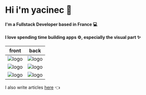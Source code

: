 # Hi i'm yacinec 👋

#### I'm a Fullstack Developer based in France 💻

#### I love spending time building apps ⚙️,  especially the visual part ✨
<!--
![logo](https://img.shields.io/badge/React-20232A?style=for-the-badge&logo=react&logoColor=61DAFB)
![logo](https://img.shields.io/badge/Typescript-3178C6?style=for-the-badge&logo=typescript&logoColor=white)
![logo](https://img.shields.io/badge/JavaScript-F7DF1E?style=for-the-badge&logo=javascript&logoColor=black)
![logo](https://img.shields.io/badge/CSS3-1572B6?style=for-the-badge&logo=css3&logoColor=white)

![logo](https://img.shields.io/badge/Express.js-000000?style=for-the-badge&logo=express&logoColor=white)
![logo](https://img.shields.io/badge/Nest.js-E1204E?style=for-the-badge&logo=nestjs&logoColor=white)
![logo](https://img.shields.io/badge/SpringBoot-6EB443?style=for-the-badge&logo=spring&logoColor=white)
-->
| front | back |
|---|---|
| ![logo](https://img.shields.io/badge/React-20232A?style=for-the-badge&logo=react&logoColor=61DAFB)  | ![logo](https://img.shields.io/badge/Next.js-000000?style=for-the-badge&logo=express&logoColor=white)  |
| ![logo](https://img.shields.io/badge/Typescript-3178C6?style=for-the-badge&logo=typescript&logoColor=white)  | ![logo](https://img.shields.io/badge/SpringBoot-6EB443?style=for-the-badge&logo=spring&logoColor=white)  |
| ![logo](https://img.shields.io/badge/Sass-CD669A?style=for-the-badge&logo=sass&logoColor=white)  | ![logo](https://img.shields.io/badge/Nest.js-E1204E?style=for-the-badge&logo=nestjs&logoColor=white)  |

I also write articles [here](https://thebrosofcode.com) 👈
<!--
**MiciWeb/MiciWeb** is a ✨ _special_ ✨ repository because its `README.md` (this file) appears on your GitHub profile.

Here are some ideas to get you started:

- 🔭 I’m currently working on ...
- 🌱 I’m currently learning ...
- 👯 I’m looking to collaborate on ...
- 🤔 I’m looking for help with ...
- 💬 Ask me about ...
- 📫 How to reach me: ...
- 😄 Pronouns: ...
- ⚡ Fun fact: ...
-->

